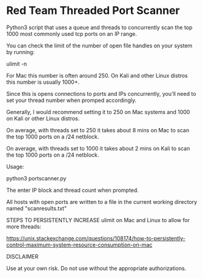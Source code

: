 # Red Team Threaded Port Scanner

Python3 script that uses a queue and threads to concurrently scan the top 1000 most commonly used tcp ports on an IP range.

You can check the limit of the number of open file handles on your system by running:

ulimit -n

For Mac this number is often around 250. On Kali and other Linux distros this number is usually 1000+.

Since this is opens connections to ports and IPs concurrently, you'll need to set your thread number when promped accordingly.

Generally, I would recommend setting it to 250 on Mac systems and 1000 on Kali or other Linux distros.

On average, with threads set to 250 it takes about 8 mins on Mac to scan the top 1000 ports on a /24 netblock.

On average, with threads set to 1000 it takes about 2 mins on Kali to scan the top 1000 ports on a /24 netblock.

Usage:

python3 portscanner.py

The enter IP block and thread count when prompted.

All hosts with open ports are written to a file in the current working directory named "scanresults.txt"

STEPS TO PERSISTENTLY INCREASE ulimit on Mac and Linux to allow for more threads:

https://unix.stackexchange.com/questions/108174/how-to-persistently-control-maximum-system-resource-consumption-on-mac

DISCLAIMER

Use at your own risk. Do not use without the appropriate authorizations.
